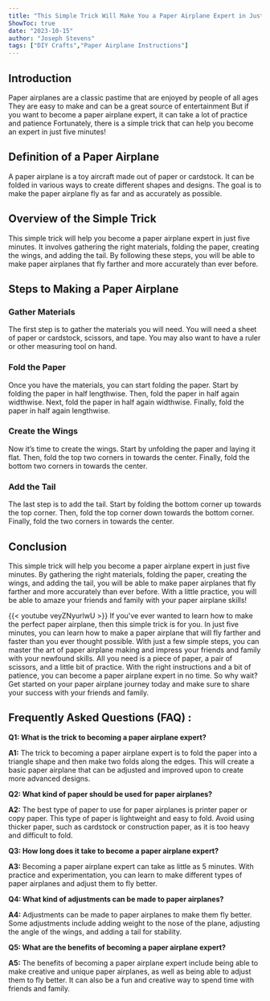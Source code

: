 ```yaml
---
title: "This Simple Trick Will Make You a Paper Airplane Expert in Just 5 Minutes!"
ShowToc: true 
date: "2023-10-15"
author: "Joseph Stevens" 
tags: ["DIY Crafts","Paper Airplane Instructions"]
---
```

## Introduction

Paper airplanes are a classic pastime that are enjoyed by people of all ages They are easy to make and can be a great source of entertainment But if you want to become a paper airplane expert, it can take a lot of practice and patience Fortunately, there is a simple trick that can help you become an expert in just five minutes!

## Definition of a Paper Airplane

A paper airplane is a toy aircraft made out of paper or cardstock. It can be folded in various ways to create different shapes and designs. The goal is to make the paper airplane fly as far and as accurately as possible.

## Overview of the Simple Trick

This simple trick will help you become a paper airplane expert in just five minutes. It involves gathering the right materials, folding the paper, creating the wings, and adding the tail. By following these steps, you will be able to make paper airplanes that fly farther and more accurately than ever before.

## Steps to Making a Paper Airplane

### Gather Materials

The first step is to gather the materials you will need. You will need a sheet of paper or cardstock, scissors, and tape. You may also want to have a ruler or other measuring tool on hand.

### Fold the Paper

Once you have the materials, you can start folding the paper. Start by folding the paper in half lengthwise. Then, fold the paper in half again widthwise. Next, fold the paper in half again widthwise. Finally, fold the paper in half again lengthwise.

### Create the Wings

Now it’s time to create the wings. Start by unfolding the paper and laying it flat. Then, fold the top two corners in towards the center. Finally, fold the bottom two corners in towards the center.

### Add the Tail

The last step is to add the tail. Start by folding the bottom corner up towards the top corner. Then, fold the top corner down towards the bottom corner. Finally, fold the two corners in towards the center.

## Conclusion

This simple trick will help you become a paper airplane expert in just five minutes. By gathering the right materials, folding the paper, creating the wings, and adding the tail, you will be able to make paper airplanes that fly farther and more accurately than ever before. With a little practice, you will be able to amaze your friends and family with your paper airplane skills!

{{< youtube veyZNyurlwU >}} 
If you've ever wanted to learn how to make the perfect paper airplane, then this simple trick is for you. In just five minutes, you can learn how to make a paper airplane that will fly farther and faster than you ever thought possible. With just a few simple steps, you can master the art of paper airplane making and impress your friends and family with your newfound skills. All you need is a piece of paper, a pair of scissors, and a little bit of practice. With the right instructions and a bit of patience, you can become a paper airplane expert in no time. So why wait? Get started on your paper airplane journey today and make sure to share your success with your friends and family.

## Frequently Asked Questions (FAQ) :
**Q1: What is the trick to becoming a paper airplane expert?**

**A1:** The trick to becoming a paper airplane expert is to fold the paper into a triangle shape and then make two folds along the edges. This will create a basic paper airplane that can be adjusted and improved upon to create more advanced designs.

**Q2: What kind of paper should be used for paper airplanes?**

**A2:** The best type of paper to use for paper airplanes is printer paper or copy paper. This type of paper is lightweight and easy to fold. Avoid using thicker paper, such as cardstock or construction paper, as it is too heavy and difficult to fold.

**Q3: How long does it take to become a paper airplane expert?**

**A3:** Becoming a paper airplane expert can take as little as 5 minutes. With practice and experimentation, you can learn to make different types of paper airplanes and adjust them to fly better.

**Q4: What kind of adjustments can be made to paper airplanes?**

**A4:** Adjustments can be made to paper airplanes to make them fly better. Some adjustments include adding weight to the nose of the plane, adjusting the angle of the wings, and adding a tail for stability. 

**Q5: What are the benefits of becoming a paper airplane expert?**

**A5:** The benefits of becoming a paper airplane expert include being able to make creative and unique paper airplanes, as well as being able to adjust them to fly better. It can also be a fun and creative way to spend time with friends and family.



